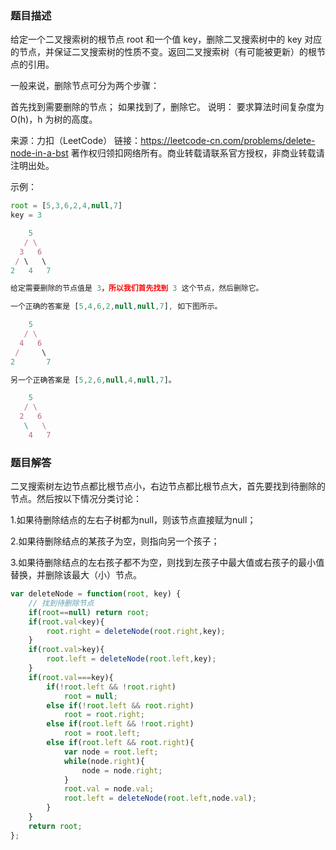 ### 题目描述

给定一个二叉搜索树的根节点 root 和一个值 key，删除二叉搜索树中的 key 对应的节点，并保证二叉搜索树的性质不变。返回二叉搜索树（有可能被更新）的根节点的引用。

一般来说，删除节点可分为两个步骤：

首先找到需要删除的节点；
如果找到了，删除它。
说明： 要求算法时间复杂度为 O(h)，h 为树的高度。

来源：力扣（LeetCode）
链接：https://leetcode-cn.com/problems/delete-node-in-a-bst
著作权归领扣网络所有。商业转载请联系官方授权，非商业转载请注明出处。

示例：

```js
root = [5,3,6,2,4,null,7]
key = 3

    5
   / \
  3   6
 / \   \
2   4   7

给定需要删除的节点值是 3，所以我们首先找到 3 这个节点，然后删除它。

一个正确的答案是 [5,4,6,2,null,null,7], 如下图所示。

    5
   / \
  4   6
 /     \
2       7

另一个正确答案是 [5,2,6,null,4,null,7]。

    5
   / \
  2   6
   \   \
    4   7
```

### 题目解答

二叉搜索树左边节点都比根节点小，右边节点都比根节点大，首先要找到待删除的节点。然后按以下情况分类讨论：

1.如果待删除结点的左右子树都为null，则该节点直接赋为null；

2.如果待删除结点的某孩子为空，则指向另一个孩子；

3.如果待删除结点的左右孩子都不为空，则找到左孩子中最大值或右孩子的最小值替换，并删除该最大（小）节点。

```js
var deleteNode = function(root, key) {
    // 找到待删除节点
    if(root==null) return root;
    if(root.val<key){
        root.right = deleteNode(root.right,key);
    }
    if(root.val>key){
        root.left = deleteNode(root.left,key);
    }
    if(root.val===key){
        if(!root.left && !root.right)
            root = null;
        else if(!root.left && root.right)
            root = root.right;
        else if(root.left && !root.right)
            root = root.left;
        else if(root.left && root.right){
            var node = root.left;
            while(node.right){
                node = node.right;
            }
            root.val = node.val;
            root.left = deleteNode(root.left,node.val);
        }
    }
    return root;
};
```

